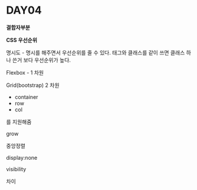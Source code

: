 # DAY04

**결합자부분**

**CSS 우선순위**

명시도 - 명시를 해주면서 우선순위를 줄 수 있다. 태그와 클래스를 같이 쓰면 클래스 하나 쓴거 보다 우선순위가 높다.

Flexbox - 1 차원

Grid(bootstrap) 2 차원

- container
- row
- col

 를 지원해줌

grow

중앙정렬

display:none

visibility 

차이